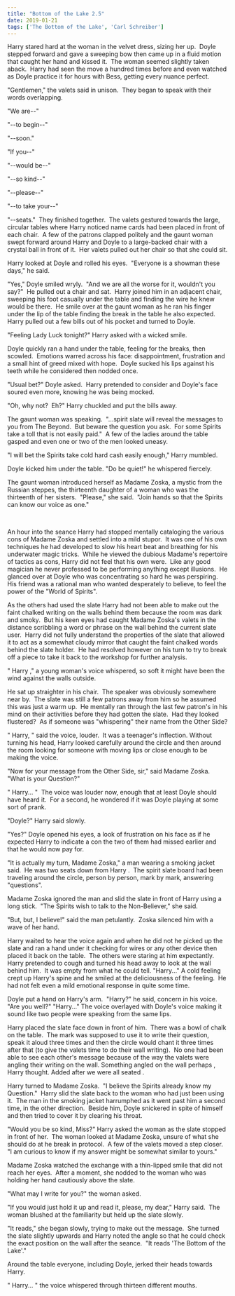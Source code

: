 ```yaml
---
title: "Bottom of the Lake 2.5"
date: 2019-01-21
tags: ['The Bottom of the Lake', 'Carl Schreiber']
---
```


Harry stared hard at the woman in the velvet dress, sizing her up.  Doyle stepped forward and gave a sweeping bow then came up in a fluid motion that caught her hand and kissed it.  The woman seemed slightly taken aback.  Harry had seen the move a hundred times before and even watched as Doyle practice it for hours with Bess, getting every nuance perfect.

"Gentlemen," the valets said in unison.  They began to speak with their words overlapping.

"We are--"

"--to begin--"

"--soon."

"If you--"

"--would be--"

"--so kind--"

"--please--"

"--to take your--"

"--seats."  They finished together.  The valets gestured towards the large, circular tables where Harry noticed name cards had been placed in front of each chair.  A few of the patrons clapped politely and the gaunt woman swept forward around Harry and Doyle to a large-backed chair with a crystal ball in front of it.  Her valets pulled out her chair so that she could sit.

Harry looked at Doyle and rolled his eyes.  "Everyone is a showman these days," he said.

"Yes," Doyle smiled wryly.  "And we are all the worse for it, wouldn't you say?"  He pulled out a chair and sat.  Harry joined him in an adjacent chair, sweeping his foot casually under the table and finding the wire he knew would be there.  He smile over at the gaunt woman as he ran his finger under the lip of the table finding the break in the table he also expected.  Harry pulled out a few bills out of his pocket and turned to Doyle.

"Feeling Lady Luck tonight?" Harry asked with a wicked smile.

Doyle quickly ran a hand under the table, feeling for the breaks, then scowled.  Emotions warred across his face: disappointment, frustration and a small hint of greed mixed with hope.  Doyle sucked his lips against his teeth while he considered then nodded once.

"Usual bet?" Doyle asked.  Harry pretended to consider and Doyle's face soured even more, knowing he was being mocked.

"Oh, why not?  Eh?" Harry chuckled and put the bills away.

The gaunt woman was speaking.  "...spirit slate will reveal the messages to you from The Beyond.  But beware the question you ask.  For some Spirits take a toll that is not easily paid."  A few of the ladies around the table gasped and even one or two of the men looked uneasy.

"I will bet the Spirits take cold hard cash easily enough," Harry mumbled.

Doyle kicked him under the table. "Do be quiet!" he whispered fiercely.

The gaunt woman introduced herself as Madame Zoska, a mystic from the Russian steppes, the thirteenth daughter of a woman who was the thirteenth of her sisters.  "Please," she said.  "Join hands so that the Spirits can know our voice as one."

 

An hour into the seance Harry had stopped mentally cataloging the various cons of Madame Zoska and settled into a mild stupor.  It was one of his own techniques he had developed to slow his heart beat and breathing for his underwater magic tricks.  While he viewed the dubious Madame's repertoire of tactics as cons, Harry did not feel that his own were.  Like any good magician he never professed to be performing anything except illusions.  He glanced over at Doyle who was concentrating so hard he was perspiring.  His friend was a rational man who wanted desperately to believe, to feel the power of the "World of Spirits".

As the others had used the slate Harry had not been able to make out the faint chalked writing on the walls behind them because the room was dark and smoky.  But his keen eyes had caught Madame Zoska's valets in the distance scribbling a word or phrase on the wall behind the current slate user.  Harry did not fully understand the properties of the slate that allowed it to act as a somewhat cloudy mirror that caught the faint chalked words behind the slate holder.  He had resolved however on his turn to try to break off a piece to take it back to the workshop for further analysis.

" Harry ," a young woman's voice whispered, so soft it might have been the wind against the walls outside.

He sat up straighter in his chair.  The speaker was obviously somewhere near by.  The slate was still a few patrons away from him so he assumed this was just a warm up.  He mentally ran through the last few patron's in his mind on their activities before they had gotten the slate.  Had they looked flustered?  As if someone was "whispering" their name from the Other Side?

" Harry, " said the voice, louder.  It was a teenager's inflection. Without turning his head, Harry looked carefully around the circle and then around the room looking for someone with moving lips or close enough to be making the voice.

"Now for your message from the Other Side, sir," said Madame Zoska.  "What is your Question?"

" Harry... "  The voice was louder now, enough that at least Doyle should have heard it.  For a second, he wondered if it was Doyle playing at some sort of prank.

"Doyle?" Harry said slowly.

"Yes?" Doyle opened his eyes, a look of frustration on his face as if he expected Harry to indicate a con the two of them had missed earlier and that he would now pay for.

"It is actually my turn, Madame Zoska," a man wearing a smoking jacket said.  He was two seats down from Harry .  The spirit slate board had been traveling around the circle, person by person, mark by mark, answering "questions".

Madame Zoska ignored the man and slid the slate in front of Harry using a long stick.  "The Spirits wish to talk to the Non-Believer," she said.

"But, but, I believe!" said the man petulantly.  Zoska silenced him with a wave of her hand.

Harry waited to hear the voice again and when he did not he picked up the slate and ran a hand under it checking for wires or any other device then placed it back on the table.  The others were staring at him expectantly.  Harry pretended to cough and turned his head away to look at the wall behind him.  It was empty from what he could tell. "Harry..." A cold feeling crept up Harry's spine and he smiled at the deliciousness of the feeling.  He had not felt even a mild emotional response in quite some time.

Doyle put a hand on Harry's arm.  "Harry?" he said, concern in his voice. "Are you well?" "Harry..." The voice overlayed with Doyle's voice making it sound like two people were speaking from the same lips.

Harry placed the slate face down in front of him.  There was a bowl of chalk on the table.  The mark was supposed to use it to write their question, speak it aloud three times and then the circle would chant it three times after that (to give the valets time to do their wall writing).  No one had been able to see each other's message because of the way the valets were angling their writing on the wall. Something angled on the wall perhaps , Harry thought. Added after we were all seated .

Harry turned to Madame Zoska.  "I believe the Spirits already know my Question."  Harry slid the slate back to the woman who had just been using it.  The man in the smoking jacket harrumphed as it went past him a second time, in the other direction.  Beside him, Doyle snickered in spite of himself and then tried to cover it by clearing his throat.

"Would you be so kind, Miss?" Harry asked the woman as the slate stopped in front of her.  The woman looked at Madame Zoska, unsure of what she should do at he break in protocol.  A few of the valets moved a step closer.  "I am curious to know if my answer might be somewhat similar to yours."

Madame Zoska watched the exchange with a thin-lipped smile that did not reach her eyes.  After a moment, she nodded to the woman who was holding her hand cautiously above the slate.

"What may I write for you?" the woman asked.

"If you would just hold it up and read it, please, my dear," Harry said.  The woman blushed at the familiarity but held up the slate slowly.

"It reads," she began slowly, trying to make out the message.  She turned the slate slightly upwards and Harry noted the angle so that he could check the exact position on the wall after the seance.  "It reads 'The Bottom of the Lake'."

Around the table everyone, including Doyle, jerked their heads towards Harry.

" Harry... " the voice whispered through thirteen different mouths.
